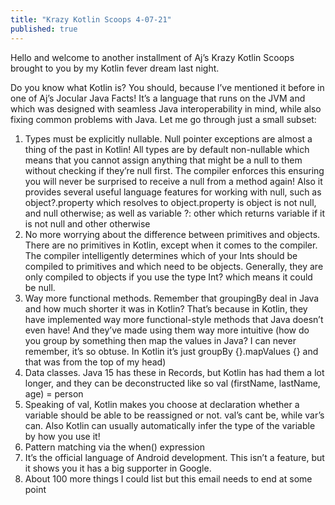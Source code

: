 ```yaml
---
title: "Krazy Kotlin Scoops 4-07-21"
published: true
---
```


Hello and welcome to another installment of Aj’s Krazy Kotlin Scoops brought to you by my Kotlin fever dream last night.

Do you know what Kotlin is? You should, because I’ve mentioned it before in one of Aj’s Jocular Java Facts! It’s a language that runs on the JVM and which was designed with seamless Java interoperability in mind, while also fixing common problems with Java. Let me go through just a small subset:
1.	Types must be explicitly nullable. Null pointer exceptions are almost a thing of the past in Kotlin! All types are by default non-nullable which means that you cannot assign anything that might be a null to them without checking if they’re null first. The compiler enforces this ensuring you will never be surprised to receive a null from a method again! Also it provides several useful language features for working with null, such as object?.property which resolves to object.property is object is not null, and null otherwise; as well as variable ?: other which returns variable if it is not null and other otherwise
2.	No more worrying about the difference between primitives and objects. There are no primitives in Kotlin, except when it comes to the compiler. The compiler intelligently determines which of your Ints should be compiled to primitives and which need to be objects. Generally, they are only compiled to objects if you use the type Int? which means it could be null.
3.	Way more functional methods. Remember that groupingBy deal in Java and how much shorter it was in Kotlin? That’s because in Kotlin, they have implemented way more functional-style methods that Java doesn’t even have! And they’ve made using them way more intuitive (how do you group by something then map the values in Java? I can never remember, it’s so obtuse. In Kotlin it’s just groupBy {}.mapValues {} and that was from the top of my head)
4.	Data classes. Java 15 has these in Records, but Kotlin has had them a lot longer, and they can be deconstructed like so val (firstName, lastName, age) = person
5.	Speaking of val, Kotlin makes you choose at declaration whether a variable should be able to be reassigned or not. val’s cant be, while var’s can. Also Kotlin can usually automatically infer the type of the variable by how you use it!
6.	Pattern matching via the when() expression
7.	It’s the official language of Android development. This isn’t a feature, but it shows you it has a big supporter in Google.
8.	About 100 more things I could list but this email needs to end at some point
